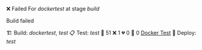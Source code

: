 ❌ Failed
For _dockertest_ at stage _build_


Build failed

🏗️ Build:
_dockertest_, _test_
📋 Test:
_test_
🧪 51 ❌ 1 💔 0 🙈 0 [Docker Test](http://localhost/tests)
🚀 Deploy:
_test_
